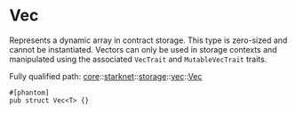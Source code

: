 # Vec

Represents a dynamic array in contract storage.
This type is zero-sized and cannot be instantiated.
Vectors can only be used in storage contexts and manipulated using the associated `VecTrait`
and `MutableVecTrait` traits.

Fully qualified path: [core](./core.md)::[starknet](./core-starknet.md)::[storage](./core-starknet-storage.md)::[vec](./core-starknet-storage-vec.md)::[Vec](./core-starknet-storage-vec-Vec.md)

<pre><code class="language-cairo">#[phantom]
pub struct Vec&lt;T&gt; {}</code></pre>

